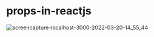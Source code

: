 # props-in-reactjs
![screencapture-localhost-3000-2022-03-20-14_55_44](https://user-images.githubusercontent.com/94356975/159156265-5f05219d-31ff-4800-80b1-7792e4e0d6c1.png)
